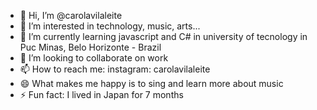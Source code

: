 - 👋 Hi, I’m @carolavilaleite
- 👀 I’m interested in technology, music, arts...
- 🌱 I’m currently learning javascript and C# in university of tecnology in Puc Minas, Belo Horizonte - Brazil
- 💞️ I’m looking to collaborate on work
- 📫 How to reach me: instagram: carolavilaleite
- 😄 What makes me happy is to sing and learn more about music
- ⚡ Fun fact: I lived in Japan for 7 months

<!---
carolavilaleite/carolavilaleite is a ✨ special ✨ repository because its `README.md` (this file) appears on your GitHub profile.
You can click the Preview link to take a look at your changes.
--->
